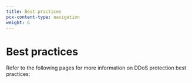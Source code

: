 ```yaml
---
title: Best practices
pcx-content-type: navigation
weight: 6
---
```


# Best practices

Refer to the following pages for more information on DDoS protection best practices:

<DirectoryListing path="/best-practices" />